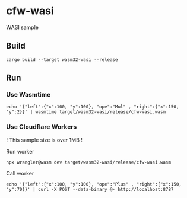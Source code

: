 # cfw-wasi

WASI sample

## Build

```
cargo build --target wasm32-wasi --release
```

## Run

### Use Wasmtime

```
echo '{"left":{"x":100, "y":100}, "ope":"Mul" , "right":{"x":150, "y":2}}' | wasmtime target/wasm32-wasi/release/cfw-wasi.wasm
```

### Use Cloudflare Workers

! This sample size is over 1MB !

Run worker

```
npx wrangler@wasm dev target/wasm32-wasi/release/cfw-wasi.wasm
```

Call worker

```
echo '{"left":{"x":100, "y":100}, "ope":"Plus" , "right":{"x":150, "y":70}}' | curl -X POST --data-binary @- http://localhost:8787
```
